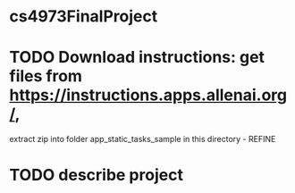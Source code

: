 # cs4973FinalProject
# TODO Download instructions: get files from https://instructions.apps.allenai.org/,
extract zip into folder app_static_tasks_sample in this directory - REFINE

# TODO describe project
